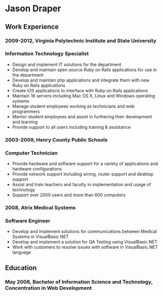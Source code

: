 # Jason Draper

## Work Experience
### 2009-2012, Virginia Polytechnic Institute and State University
### Information Technology Specialist
* Design and implement IT solutions for the department
* Develop and maintain open source Ruby on Rails applications for use in the department
* Develop and maintain php applications and integrate them with new Ruby on Rails applications
* Create iOS applications to interface with Ruby on Rails applications
* Maintain 16 servers including Mac OS X, Linux and Windows operating systems
* Manage student employees working as technicians and web programmers
* Mentor student employees and assist in furthering their development and learning
* Provide support to all users including training & assistance

### 2003-2009, Henry County Public Schools
### Computer Technician
* Provide hardware and software support for a variety of applications and hardware configurations 
* Provide network support including wiring, router support and desktop support
* Assist and train teachers and faculty in implementation and usage of technology
* Support over 2000 users and more than 600 computers

### 2008, Atrix Medical Systems
### Software Engineer
* Develop and implement solutions for communications between Medical Systems in VisualBasic.NET
* Develop and implement a solution for QA Testing using VisualBasic.NET
* Work with customers to resolve issues with software in VisualBasic.NET language

## Education
### May 2008, Bachelor of Information Science and Technology, Concentration in Web Development
